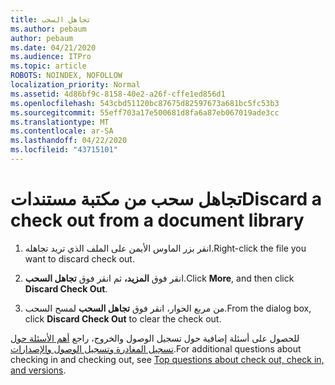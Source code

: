 ```yaml
---
title: تجاهل السحب
ms.author: pebaum
author: pebaum
ms.date: 04/21/2020
ms.audience: ITPro
ms.topic: article
ROBOTS: NOINDEX, NOFOLLOW
localization_priority: Normal
ms.assetid: 4d86bf9c-8158-40e2-a26f-cffe1ed856d1
ms.openlocfilehash: 543cbd51120bc87675d82597673a681bc5fc53b3
ms.sourcegitcommit: 55eff703a17e500681d8fa6a87eb067019ade3cc
ms.translationtype: MT
ms.contentlocale: ar-SA
ms.lasthandoff: 04/22/2020
ms.locfileid: "43715101"
---
```

# <a name="discard-a-check-out-from-a-document-library"></a><span data-ttu-id="59b15-102">تجاهل سحب من مكتبة مستندات</span><span class="sxs-lookup"><span data-stu-id="59b15-102">Discard a check out from a document library</span></span>

1. <span data-ttu-id="59b15-103">انقر بزر الماوس الأيمن على الملف الذي تريد تجاهله.</span><span class="sxs-lookup"><span data-stu-id="59b15-103">Right-click the file you want to discard check out.</span></span>
    
2. <span data-ttu-id="59b15-104">انقر فوق **المزيد،** ثم انقر فوق **تجاهل السحب**.</span><span class="sxs-lookup"><span data-stu-id="59b15-104">Click **More**, and then click **Discard Check Out**.</span></span> 
    
3. <span data-ttu-id="59b15-105">من مربع الحوار، انقر فوق **تجاهل السحب** لمسح السحب.</span><span class="sxs-lookup"><span data-stu-id="59b15-105">From the dialog box, click **Discard Check Out** to clear the check out.</span></span> 
    
<span data-ttu-id="59b15-106">للحصول على أسئلة إضافية حول تسجيل الوصول والخروج، راجع [أهم الأسئلة حول تسجيل المغادرة وتسجيل الوصول والإصدارات](https://go.microsoft.com/fwlink/?linkid=2018786).</span><span class="sxs-lookup"><span data-stu-id="59b15-106">For additional questions about checking in and checking out, see [Top questions about check out, check in, and versions](https://go.microsoft.com/fwlink/?linkid=2018786).</span></span>
  

